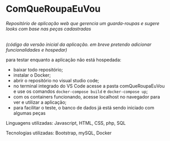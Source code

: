 # ComQueRoupaEuVou
###### Repositório de aplicação web que gerencia um guarda-roupas e sugere looks com base nas peças cadastradas

*(código da versão inicial da aplicação. em breve pretendo adicionar funcionalidades e hospedar)*


para testar enquanto a aplicação não está hospedada:
- baixar todo repositório;
- instalar o Docker;
- abrir o repositório no visual studio code;
- no terminal integrado do VS Code acesse a pasta comQueRoupaEuVou e use os comandos ` docker-compose build ` e ` docker-compose up `;
- com os containers funcionando, acesse localhost no navegador para ver e utilizar a aplicação;
- para facilitar o teste, o banco de dados já está sendo iniciado com algumas peças

Linguagens utilizadas: Javascript, HTML, CSS, php, SQL

Tecnologias utilizadas: Bootstrap, mySQL, Docker
